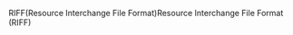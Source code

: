 <span data-ttu-id="37ca4-101">RIFF(Resource Interchange File Format)</span><span class="sxs-lookup"><span data-stu-id="37ca4-101">Resource Interchange File Format (RIFF)</span></span>